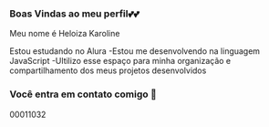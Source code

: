 ### Boas Vindas ao meu perfil💕💕

Meu nome é Heloiza Karoline 

Estou estudando no Alura 
-Estou me desenvolvendo na linguagem JavaScript
-Ultilizo esse espaço para minha organização e compartilhamento dos meus projetos desenvolvidos

### Você entra em contato comigo 💖

00011032
